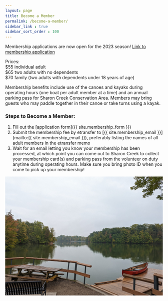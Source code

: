```yaml
---
layout: page
title: Become a Member
permalink: /become-a-member/
sidebar_link : true
sidebar_sort_order : 100
---
```


Membership applications are now open for the 2023 season!
<a class="link-button" href="{{ site.membership_form }}">Link to membership application</a>

Prices:  
$55 individual adult  
$65 two adults with no dependents  
$70 family (two adults with dependents under 18 years of age)

Membership benefits include use of the canoes and kayaks during operating hours (one boat per adult member at a time) and an annual parking pass for Sharon Creek Conservation Area. Members may bring guests who may paddle together in their canoe or take turns using a kayak.


### Steps to Become a Member: 
1. Fill out the [application form]({{ site.membership_form }})
2. Submit the membership fee by etransfer to [{{ site.membership_email }}](mailto:{{ site.membership_email }}), preferably listing the names of all adult members in the etransfer memo
3. Wait for an email letting you know your membership has been processed, at which point you can come out to Sharon Creek to collect your membership card(s) and parking pass from the volunteer on duty anytime during operating hours. Make sure you bring photo ID when you come to pick up your membership!


![View of the canoe and kayak dock at Sharon Creek Conservation Area with a canoe lying on the dock](/images/dock.jpg)